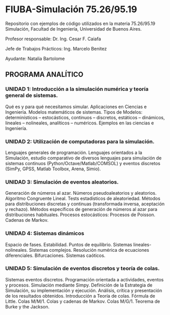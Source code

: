 # FIUBA-Simulación 75.26/95.19
Repositorio con ejemplos de código utilizados en la materia 75.26/95.19 Simulación, Facultad de Ingeniería, Universidad de Buenos Aires.

Profesor responsable: Dr. Ing. Cesar F. Caiafa

Jefe de Trabajos Prácticos: Ing. Marcelo Benitez

Ayudante: Natalia Bartolome

## PROGRAMA ANALÍTICO
### UNIDAD 1: Introducción a la simulación numérica y teoría general de sistemas. 
Qué es y para qué necesitamos simular. Aplicaciones en Ciencias e Ingeniería. Modelos matemáticos de sistemas. Tipos de Modelos: determinísticos – estocásticos, continuos – discretos, estáticos – dinámicos, lineales – nolineales, analíticos – numéricos. Ejemplos en las ciencias e Ingeniería.
### UNIDAD 2: Utilización de computadoras para la simulación. 
Lenguajes generales de programación. Lenguajes orientados a la Simulación, estudio comparativo de diversos lenguajes para simulación de sistemas continuos (Python/Octave/Matlab/COMSOL) y eventos discretos (SimPy,  GPSS, Matlab Toolbox, Arena, Simio). 
### UNIDAD 3: Simulación de eventos aleatorios. 
Generación de números al azar. Números pseudoaleatorios y aleatorios. Algoritmo Congruente Lineal. 
Tests estadísticos de aleatoriedad.
Métodos para distribuciones discretas y continuas (transformada inversa,  aceptación y rechazo).
Métodos específicos de generación de números al azar para distribuciones habituales.
Procesos estocásticos: 
Procesos de Poisson. 
Cadenas de Markov.
### UNIDAD 4: Sistemas dinámicos 
Espacio de fases. Estabilidad. Puntos de equilibrio.
Sistemas lineales-nolineales. Sistemas complejos.
Resolución numérica de ecuaciones diferenciales. 
Bifurcaciones.
Sistemas caóticos.
### UNIDAD 5: Simulación de eventos discretos y teoría de colas. 
Sistemas eventos discretos. Programación orientada a actividades, eventos y procesos.
Simulación mediante Simpy. Definición de la Estrategia de Simulación, su implementación y ejecución. Análisis, crítica y presentación de los resultados obtenidos.
Introducción a Teoría de colas. Fórmula de Little. Colas M/M/1. Colas y cadenas de Markov. Colas M/G/1. Teorema de Burke y the Jackson.
